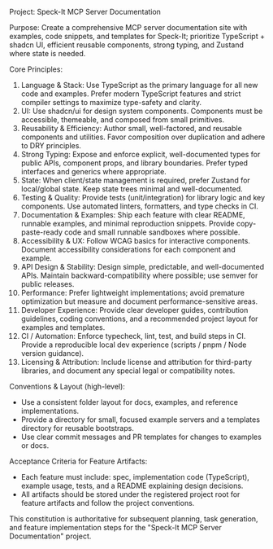 Project: Speck-It MCP Server Documentation

Purpose:
Create a comprehensive MCP server documentation site with examples, code snippets, and templates for Speck-It; prioritize TypeScript + shadcn UI, efficient reusable components, strong typing, and Zustand where state is needed.

Core Principles:
1. Language & Stack: Use TypeScript as the primary language for all new code and examples. Prefer modern TypeScript features and strict compiler settings to maximize type-safety and clarity.
2. UI: Use shadcn/ui for design system components. Components must be accessible, themeable, and composed from small primitives.
3. Reusability & Efficiency: Author small, well-factored, and reusable components and utilities. Favor composition over duplication and adhere to DRY principles.
4. Strong Typing: Expose and enforce explicit, well-documented types for public APIs, component props, and library boundaries. Prefer typed interfaces and generics where appropriate.
5. State: When client/state management is required, prefer Zustand for local/global state. Keep state trees minimal and well-documented.
6. Testing & Quality: Provide tests (unit/integration) for library logic and key components. Use automated linters, formatters, and type checks in CI.
7. Documentation & Examples: Ship each feature with clear README, runnable examples, and minimal reproduction snippets. Provide copy-paste-ready code and small runnable sandboxes where possible.
8. Accessibility & UX: Follow WCAG basics for interactive components. Document accessibility considerations for each component and example.
9. API Design & Stability: Design simple, predictable, and well-documented APIs. Maintain backward-compatibility where possible; use semver for public releases.
10. Performance: Prefer lightweight implementations; avoid premature optimization but measure and document performance-sensitive areas.
11. Developer Experience: Provide clear developer guides, contribution guidelines, coding conventions, and a recommended project layout for examples and templates.
12. CI / Automation: Enforce typecheck, lint, test, and build steps in CI. Provide a reproducible local dev experience (scripts / pnpm / Node version guidance).
13. Licensing & Attribution: Include license and attribution for third-party libraries, and document any special legal or compatibility notes.

Conventions & Layout (high-level):
- Use a consistent folder layout for docs, examples, and reference implementations.
- Provide a directory for small, focused example servers and a templates directory for reusable bootstraps.
- Use clear commit messages and PR templates for changes to examples or docs.

Acceptance Criteria for Feature Artifacts:
- Each feature must include: spec, implementation code (TypeScript), example usage, tests, and a README explaining design decisions.
- All artifacts should be stored under the registered project root for feature artifacts and follow the project conventions.

This constitution is authoritative for subsequent planning, task generation, and feature implementation steps for the "Speck-It MCP Server Documentation" project.
